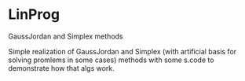 # LinProg
GaussJordan and Simplex methods

Simple realization of GaussJordan and Simplex (with artificial basis for solving promlems in some cases) methods with some s.code to demonstrate how that algs work.
